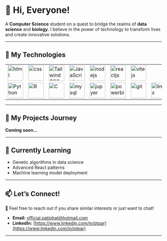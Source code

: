# 👋 Hi, Everyone! 

A **Computer Science** student on a quest to bridge the realms of **data science** and **biology**. I believe in the power of technology to transform lives and create innovative solutions.

---

## 🎨 My Technologies
<table>
  <tr>
    <td><img src="https://www.svgrepo.com/show/452228/html-5.svg" alt="html" width="50"/></td>
    <td><img src="https://www.svgrepo.com/show/452185/css-3.svg" alt="css" width="50"/></td>
    <td><img src="https://www.svgrepo.com/show/374118/tailwind.svg" alt="Tailwind CSS" width="50"/></td>
    <td><img src="https://www.svgrepo.com/show/373705/js-official.svg" alt="JavaScript" width="50"/></td>
    <td><img src="https://www.svgrepo.com/show/354118/nodejs.svg" alt="nodejs" width="50"/></td>
    <td><img src="https://www.svgrepo.com/show/452092/react.svg" alt="reactjs" width="50"/></td>
    <td><img src="https://www.svgrepo.com/show/374167/vite.svg" alt="vitejs" width="50"/></td>
    
    
  </tr>
  
  <tr>
    <td><img src="https://www.svgrepo.com/show/452091/python.svg" alt="Python" width="50"/></td>
    <td><img src="https://upload.wikimedia.org/wikipedia/commons/1/1b/R_logo.svg" alt="R" width="50"/></td>
    <td><img src="https://www.svgrepo.com/show/373482/c.svg" alt="C" width="50"/></td>
    <td><img src="https://www.svgrepo.com/show/303251/mysql-logo.svg" alt="mysql" width="50"/></td>
    <td><img src="https://www.svgrepo.com/show/353949/jupyter.svg" alt="jupyer" width="50"/></td>
    <td><img src="https://upload.wikimedia.org/wikipedia/commons/c/cf/New_Power_BI_Logo.svg" alt="powerbi" width="50"/></td>
    <td><img src="https://www.svgrepo.com/show/452210/git.svg" alt="git" width="50"/></td>
    <td><img src="https://www.svgrepo.com/show/448236/linux.svg" alt="linux" width="50"/></td>
    <td><img src="https://www.svgrepo.com/show/374171/vscode.svg" alt="vscode" width="50"/></td>

  </tr>

</table>

---

## 🚀 My Projects Journey

**Coming soon...**


---

## 🌱 Currently Learning
- Genetic algorithms in data science
- Advanced React patterns
- Machine learning model deployment

---

## 📫 Let’s Connect!
💌 Feel free to reach out if you share similar interests or just want to chat!

- **Email:** [official.patiphat@hotmail.com](mailto:official.patiphat@hotmail.com)
- **LinkedIn:** [https://www.linkedin.com/in/ptpar](https://www.linkedin.com/in/ptpar)

---
